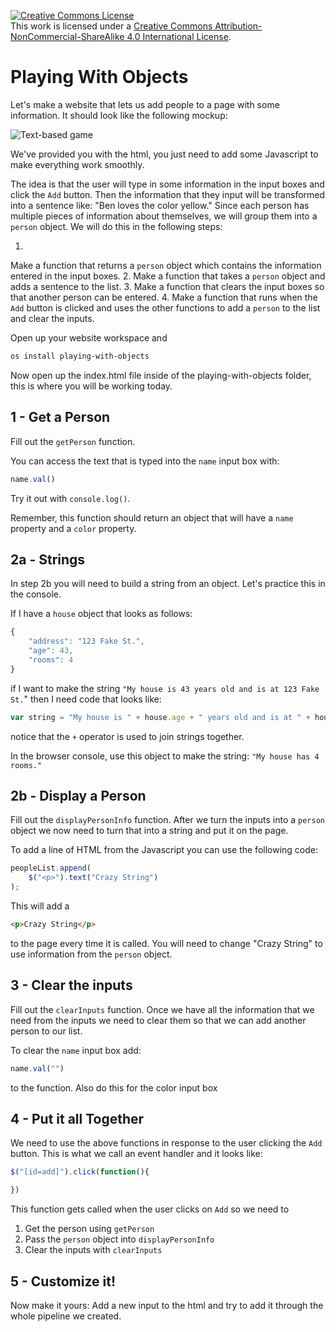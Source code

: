 <a rel="license" href="http://creativecommons.org/licenses/by-nc-sa/4.0/"><img alt="Creative Commons License" style="border-width:0" src="https://i.creativecommons.org/l/by-nc-sa/4.0/88x31.png" /></a><br />This work is licensed under a <a rel="license" href="http://creativecommons.org/licenses/by-nc-sa/4.0/">Creative Commons Attribution-NonCommercial-ShareAlike 4.0 International License</a>.


Playing With Objects
================
Let's make a website that lets us add people to a page with some information.
It should look like the following mockup:

![Text-based game](http://i.imgur.com/qjLIY4F.png)

We've provided you with the html, you just need to add some Javascript to make
everything work smoothly.

The idea is that the user will type in some information in the input boxes and
click the `Add` button. Then the information that they input will be transformed
into a sentence like: "Ben loves the color yellow." Since each person has multiple
pieces of information about themselves,
we will group them into a `person` object.  We will do this in the following steps:

1. 
Make a function that returns a `person` object which contains the information
entered in the input boxes. 
2. 
Make a function that takes a `person` object and adds a sentence to the list.
3. 
Make a function that clears the input boxes so that another person can be entered.
4. 
Make a function that runs when the `Add` button is clicked and uses the other
functions to add a `person` to the list and clear the inputs.

Open up your website workspace and

```bash
os install playing-with-objects
```

Now open up the index.html file inside of the playing-with-objects folder,
this is where you will be working today.

1 - Get a Person
-------------------
Fill out the `getPerson` function.

You can access the text that is typed into
the `name` input box with:

```js
name.val()
```

Try it out with `console.log()`.

Remember, this function should return an object that will have a `name` property
and a `color` property.

2a - Strings
-------------------
In step 2b you will need to build a string from an object.  Let's practice this
in the console.

If I have a `house` object that looks as follows:
```js
{
    "address": "123 Fake St.",
    "age": 43,
    "rooms": 4
}
```
if I want to make the string `"My house is 43 years old and is at 123 Fake St.`"
then I need code that looks like:
```js
var string = "My house is " + house.age + " years old and is at " + house.address;
```
notice that the `+` operator is used to join strings together.

In the browser console, use this object to make the string:
`"My house has 4 rooms."`

2b - Display a Person
-------------------
Fill out the `displayPersonInfo` function.  After we turn the inputs into a `person`
object we now need to turn that into a string and put it on the page.

To add a line of HTML from the Javascript you can use the following code:
```js
peopleList.append(
    $("<p>").text("Crazy String")
);
```
This will add a 
```html
<p>Crazy String</p>
```
to the page every time it is called.  You will need to change "Crazy String" to
use information from the `person` object.

3 - Clear the inputs
-------------------
Fill out the `clearInputs` function. Once we have all the information that we need
from the inputs we need to clear them so that we can add another person to our
list.

To clear the `name` input box add: 
```js
name.val("")
```
to the function.  Also do this for the color input box

4 - Put it all Together
-------------------
We need to use the above functions in response to the user clicking the `Add`
button. This is what we call an event handler and it looks like:
```js
$("[id=add]").click(function(){

})
```

This function gets called when the user clicks on `Add` so we need to

1. Get the person using `getPerson`
2. Pass the `person` object into `displayPersonInfo`
3. Clear the inputs with `clearInputs`

5 - Customize it!
-------------------
Now make it yours: Add a new input to the html and try to add it through the
whole pipeline we created.